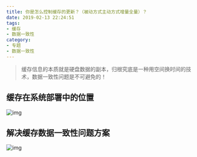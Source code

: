 ```yaml
---
title: 你是怎么控制缓存的更新？（被动方式主动方式增量全量）？
date: 2019-02-13 22:24:51
tags: 
- 缓存
- 数据一致性
category:
- 专题
- 数据一致性
---
```


> 缓存信息的本质就是硬盘数据的副本，归根究底是一种用空间换时间的技术，数据一致性问题是不可避免的！

## 缓存在系统部署中的位置

![img](/images/refresh-policy-1.png)

## 解决缓存数据一致性问题方案

![img](/images/refresh-policy-2.png)



